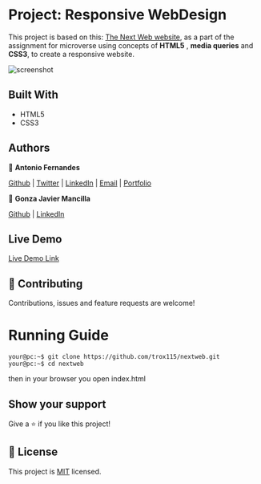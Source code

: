 # Project: Responsive WebDesign
This project is based on this: [The Next Web website](https://thenextweb.com/), as a part of the assignment for microverse using concepts of **HTML5** , **media queries** and **CSS3**, to create a responsive website.


![screenshot](./thenextweb.png)


## Built With

- HTML5
- CSS3

## Authors

👤 **Antonio Fernandes**

[Github](https://github.com/trox115) | [Twitter](https://twitter.com/rock_67) | [LinkedIn](https://www.linkedin.com/in/antoniomfernandes/) | [Email](mailto:email@antoniofernandes.com) | [Portfolio](https://www.antoniofernandes.com/)


👤 **Gonza Javier Mancilla**


[Github](https://github.com/gonjavi) | [LinkedIn](https://www.linkedin.com/in/g-javier-mancilla-a686a9178/) 


## Live Demo

[Live Demo Link](https://raw.githack.com/trox115/thenextweb/development/index.html)


## 🤝 Contributing

Contributions, issues and feature requests are welcome!

# Running Guide

```Shell
your@pc:~$ git clone https://github.com/trox115/nextweb.git
your@pc:~$ cd nextweb

```
then in your browser you open index.html

## Show your support

Give a ⭐️ if you like this project!


## 📝 License

This project is [MIT](lic.url) licensed.

